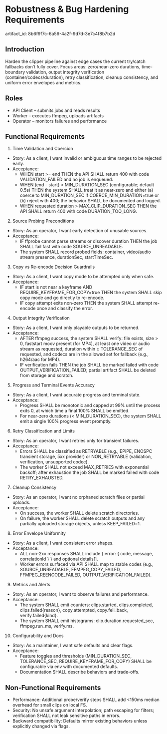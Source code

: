 # Robustness & Bug Hardening Requirements

artifact_id: 8b6f9f7c-6a56-4a2f-9d7d-3e7c4f8b7b2d

## Introduction

Harden the clipper pipeline against edge cases the current try/catch fallbacks don’t fully cover. Focus areas: zero/near-zero durations, time-boundary validation, output integrity verification (container/codecs/duration), retry classification, cleanup consistency, and uniform error envelopes and metrics.

## Roles

-   API Client – submits jobs and reads results
-   Worker – executes ffmpeg, uploads artifacts
-   Operator – monitors failures and performance

## Functional Requirements

1. Time Validation and Coercion

-   Story: As a client, I want invalid or ambiguous time ranges to be rejected early.
-   Acceptance:
    -   WHEN start >= end THEN the API SHALL return 400 with code VALIDATION_FAILED and no job is enqueued.
    -   WHEN (end - start) < MIN_DURATION_SEC (configurable; default 0.5s) THEN the system SHALL treat it as near-zero and either (a) coerce to MIN_DURATION_SEC if COERCE_MIN_DURATION=true or (b) reject with 400; the behavior SHALL be documented and logged.
    -   WHEN requested duration > MAX_CLIP_DURATION_SEC THEN the API SHALL return 400 with code DURATION_TOO_LONG.

2. Source Probing Preconditions

-   Story: As an operator, I want early detection of unusable sources.
-   Acceptance:
    -   IF ffprobe cannot parse streams or discover duration THEN the job SHALL fail fast with code SOURCE_UNREADABLE.
    -   The system SHALL record probed fields: container, video/audio stream presence, durationSec, startTimeSec.

3. Copy vs Re-encode Decision Guardrails

-   Story: As a client, I want copy mode to be attempted only when safe.
-   Acceptance:
    -   IF start is not near a keyframe AND REQUIRE_KEYFRAME_FOR_COPY=true THEN the system SHALL skip copy mode and go directly to re-encode.
    -   IF copy attempt exits non-zero THEN the system SHALL attempt re-encode once and classify the error.

4. Output Integrity Verification

-   Story: As a client, I want only playable outputs to be returned.
-   Acceptance:
    -   AFTER ffmpeg success, the system SHALL verify: file exists, size > 0, faststart moov present (for MP4), at least one video or audio stream as requested, duration within ± TOLERANCE_SEC of requested, and codecs are in the allowed set for fallback (e.g., h264/aac for MP4).
    -   IF verification fails THEN the job SHALL be marked failed with code OUTPUT_VERIFICATION_FAILED; partial artifact SHALL be deleted from storage and scratch.

5. Progress and Terminal Events Accuracy

-   Story: As a client, I want accurate progress and terminal state.
-   Acceptance:
    -   Progress SHALL be monotonic and capped at 99% until the process exits 0, at which time a final 100% SHALL be emitted.
    -   For near-zero durations (< MIN_DURATION_SEC), the system SHALL emit a single 100% progress event promptly.

6. Retry Classification and Limits

-   Story: As an operator, I want retries only for transient failures.
-   Acceptance:
    -   Errors SHALL be classified as RETRYABLE (e.g., EPIPE, ENOSPC transient storage, 5xx provider) or NON_RETRYABLE (validation, verification, unsupported codec).
    -   The worker SHALL not exceed MAX_RETRIES with exponential backoff; after exhaustion the job SHALL be marked failed with code RETRY_EXHAUSTED.

7. Cleanup Consistency

-   Story: As an operator, I want no orphaned scratch files or partial uploads.
-   Acceptance:
    -   On success, the worker SHALL delete scratch directories.
    -   On failure, the worker SHALL delete scratch outputs and any partially uploaded storage objects, unless KEEP_FAILED=1.

8. Error Envelope Uniformity

-   Story: As a client, I want consistent error shapes.
-   Acceptance:
    -   ALL non-2xx responses SHALL include { error: { code, message, correlationId } } and optional details[].
    -   Worker errors surfaced via API SHALL map to stable codes (e.g., SOURCE_UNREADABLE, FFMPEG_COPY_FAILED, FFMPEG_REENCODE_FAILED, OUTPUT_VERIFICATION_FAILED).

9. Metrics and Alerts

-   Story: As an operator, I want to observe failures and performance.
-   Acceptance:
    -   The system SHALL emit counters: clips.started, clips.completed, clips.failed{reason}, copy.attempted, copy.fell_back, verify.failed{kind}.
    -   The system SHALL emit histograms: clip.duration.requested_sec, ffmpeg.run_ms, verify.ms.

10. Configurability and Docs

-   Story: As a maintainer, I want safe defaults and clear flags.
-   Acceptance:
    -   Feature toggles and thresholds (MIN_DURATION_SEC, TOLERANCE_SEC, REQUIRE_KEYFRAME_FOR_COPY) SHALL be configurable via env with documented defaults.
    -   Documentation SHALL describe behaviors and trade-offs.

## Non-Functional Requirements

-   Performance: Additional probe/verify steps SHALL add <150ms median overhead for small clips on local FS.
-   Security: No unsafe argument interpolation; path escaping for filters; verification SHALL not leak sensitive paths in errors.
-   Backward compatibility: Defaults mirror existing behaviors unless explicitly changed via flags.
